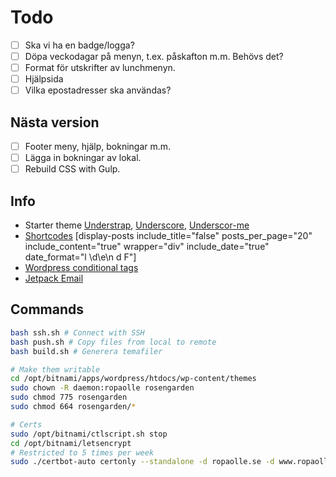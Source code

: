 # Todo

* [ ] Ska vi ha en badge/logga?
* [ ] Döpa veckodagar på menyn, t.ex. påskafton m.m. Behövs det?
* [ ] Format för utskrifter av lunchmenyn.
* [ ] Hjälpsida
* [ ] Vilka epostadresser ska användas?

## Nästa version

* [ ] Footer meny, hjälp, bokningar m.m.
* [ ] Lägga in bokningar av lokal.
* [ ] Rebuild CSS with Gulp.

## Info

* Starter theme [Understrap](https://understrap.com/), [Underscore](http://underscores.me/), [Underscor-me](http://components.underscores.me/wp/)
* [Shortcodes](https://github.com/billerickson/display-posts-shortcode/blob/master/README.md#parameters)
  [display-posts include_title="false" posts_per_page="20" include_content="true" wrapper="div" include_date="true" date_format="l \\d\\e\\n d F"]
* [Wordpress conditional tags](https://codex.wordpress.org/Conditional_Tags)
* [Jetpack Email](https://jetpack.com/support/contact-form/)

## Commands

```bash
bash ssh.sh # Connect with SSH
bash push.sh # Copy files from local to remote
bash build.sh # Generera temafiler

# Make them writable
cd /opt/bitnami/apps/wordpress/htdocs/wp-content/themes
sudo chown -R daemon:ropaolle rosengarden
sudo chmod 775 rosengarden
sudo chmod 664 rosengarden/*

# Certs
sudo /opt/bitnami/ctlscript.sh stop
cd /opt/bitnami/letsencrypt
# Restricted to 5 times per week
sudo ./certbot-auto certonly --standalone -d ropaolle.se -d www.ropaolle.se -d wp.ropaolle.se -d rosengardenmat.se
```
